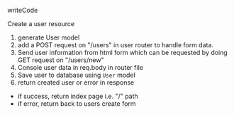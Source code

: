 writeCode

Create a  user resource

1. generate User model
2. add a POST request on "/users" in user router to handle form data.
3. Send user information from html form which can be requested by doing GET request on "/users/new"
4. Console user data in req.body in router file
5. Save user to database using `User` model
6. return created user or error in response

- if success, return index page i.e. "/" path
- if error, return back to users create form
